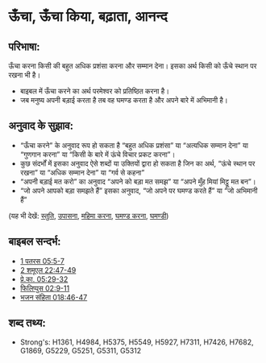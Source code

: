 # ऊँचा, ऊँचा किया, बढ़ाता, आनन्द #

## परिभाषा: ##

ऊँचा करना किसी की बहुत अधिक प्रशंसा करना और सम्मान देना। इसका अर्थ किसी को ऊँचे स्थान पर रखना भी है।

* बाइबल में ऊँचा करने का अर्थ परमेश्वर को प्रतिष्ठित करना है।
* जब मनुष्य अपनी बड़ाई करता है तब वह घमण्ड करता है और अपने बारे में अभिमानी है।

## अनुवाद के सुझाव: ##

* “ऊँचा करने” के अनुवाद रूप हो सकता है “बहुत अधिक प्रशंसा” या “अत्यधिक सम्मान देना” या “गुणगान करना” या “किसी के बारे में ऊंचे विचार प्रकट करना”।
* कुछ संदर्भों में इसका अनुवाद ऐसे शब्दों या उक्तियों द्वारा हो सकता है जिन का अर्थ, “ऊंचे स्थान पर रखना” या “अधिक सम्मान देना” या “गर्व से कहना”
* “अपनी बड़ाई मत करो” का अनुवाद “अपने को बड़ा मत समझ” या “अपने मुँह मियां मिट्ठू मत बन”।
* “जो अपने आपको बड़ा समझते हैं” इसका अनुवाद, “जो अपने पर घमण्ड करते हैं” या “जो अभिमानी हैं”

(यह भी देखें: [स्तुति](../other/praise.md), [उपासना](../kt/worship.md), [महिमा करना](../kt/glorify.md), [घमण्ड करना](../kt/boast.md), [घमण्डी](../other/proud.md))

## बाइबल सन्दर्भ: ##

* [1 पतरस 05:5-7](rc://en/tn/help/1pe/05/05)
* [2 शमूएल 22:47-49](rc://en/tn/help/2sa/22/47)
* [प्रे.का. 05:29-32](rc://en/tn/help/act/05/29)
* [फिलिप्पुस 02:9-11](rc://en/tn/help/php/02/09)
* [भजन संहिता 018:46-47](rc://en/tn/help/psa/018/046)


## शब्द तथ्य: ##

* Strong's: H1361, H4984, H5375, H5549, H5927, H7311, H7426, H7682, G1869, G5229, G5251, G5311, G5312
